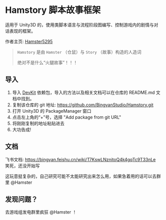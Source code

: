 # Hamstory 脚本故事框架
适用于 Unity3D 的，使用类脚本语言与流程阶段图编写、控制游戏内的剧情与对话表现的框架。

作者主页: [Hamster5295](https://github.com/Hamster5295)

> `Hamstory` 是由 `Hamster` （仓鼠）与 `Story` （故事）构造的人造词
> 
> 绝对不是什么“火腿故事”！！！

## 导入
1. 导入 [DevKit](https://github.com/BingyanStudio/BingyanDevKit) 依赖包，导入的方法以及相关文档可以在仓库的 README.md 文档中找到。
2. 复制该仓库的 git 地址: https://github.com/BingyanStudio/Hamstory.git
3. 打开 Unity3D 的 PackageManager 窗口
4. 点击左上角的“+”号，选择 "Add package from git URL"
5. 将刚刚复制的地址粘贴进去
6. 大功告成!

## 文档
飞书文档: https://bingyan.feishu.cn/wiki/T7KswLNznitoQ4k4gqTc9T33nLe
笑死，还没开始写

这玩意挺复杂的，自己研究可能不太能研究出来怎么用，如果急着用的话可以去群里 @Hamster

## 发现问题？
去游戏组发电群里疯狂 @Hamster ！
